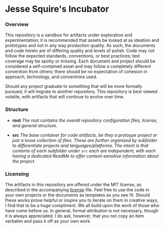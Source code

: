 # Jesse Squire's Incubator #

### Overview ###

This repository is a sandbox for artifacts under exploration and experimentation; it is recommended that assets be looked at as  ideation and prototypes and not in any way production quality.  As such, the documents and code herein are of differing quality and levels of polish.  Code may not follow the expected standards, conventions, or best practices; test coverage may be spotty or missing.  Each document and project should be considered a self-contained asset and may follow a completely different convention from others; there should be no expectation of cohesion in approach, technology, and conventions used.  

Should any project graduate to something that will be more formally pursued, it will migrate to another repository.  This repository is best viewed volatile, with artifacts that will continue to evolve over time.

### Structure ###

* **root**
  _The root contains the overall repository configuration files, license, and general structure._

* **src**
  _The base container for code artifacts, be they a protoype project or just a loose collection of files.  These are further organized by subfolder to differentiate projects and languages/platforms.  The intent is that contents of each subfolder under `src` each are independent, with each having a dedicated ReadMe to offer context-sensitive information about the project._   

### Licensing ###
The artifacts in this repository are offered under the MIT license, as described in the accompanying [license](./LICENSE "license") file.  Feel free to use the code in your own projects or the documents as templates as you see fit.  Should these works prove helpful or inspire you to iterate on them in creative ways, I find that to be a huge compliment.  We all build upon the work of those who have come before us.  In general, formal attribution is not necessary, though it is always appreciated.  I do ask, however, that you not copy an item verbatim and pass it off as your own work.  
